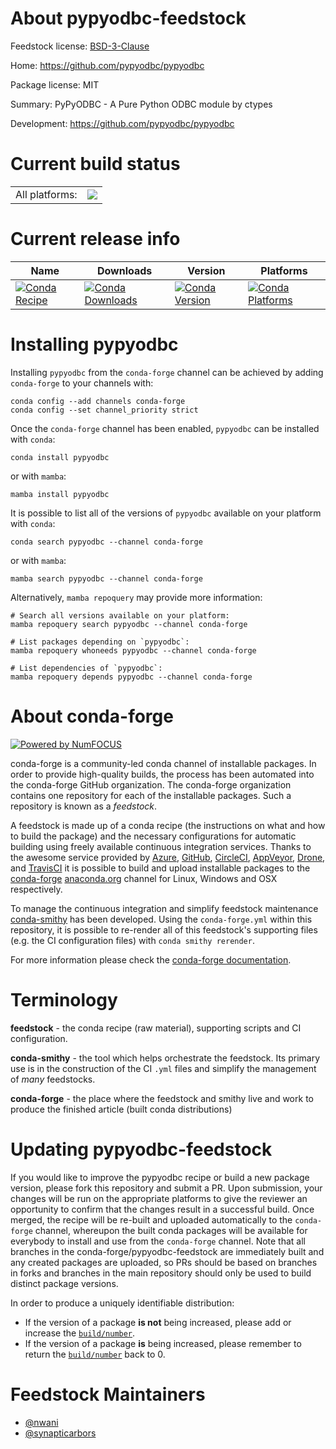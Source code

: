 About pypyodbc-feedstock
========================

Feedstock license: [BSD-3-Clause](https://github.com/conda-forge/pypyodbc-feedstock/blob/main/LICENSE.txt)

Home: https://github.com/pypyodbc/pypyodbc

Package license: MIT

Summary: PyPyODBC - A Pure Python ODBC module by ctypes

Development: https://github.com/pypyodbc/pypyodbc

Current build status
====================


<table><tr><td>All platforms:</td>
    <td>
      <a href="https://dev.azure.com/conda-forge/feedstock-builds/_build/latest?definitionId=9330&branchName=main">
        <img src="https://dev.azure.com/conda-forge/feedstock-builds/_apis/build/status/pypyodbc-feedstock?branchName=main">
      </a>
    </td>
  </tr>
</table>

Current release info
====================

| Name | Downloads | Version | Platforms |
| --- | --- | --- | --- |
| [![Conda Recipe](https://img.shields.io/badge/recipe-pypyodbc-green.svg)](https://anaconda.org/conda-forge/pypyodbc) | [![Conda Downloads](https://img.shields.io/conda/dn/conda-forge/pypyodbc.svg)](https://anaconda.org/conda-forge/pypyodbc) | [![Conda Version](https://img.shields.io/conda/vn/conda-forge/pypyodbc.svg)](https://anaconda.org/conda-forge/pypyodbc) | [![Conda Platforms](https://img.shields.io/conda/pn/conda-forge/pypyodbc.svg)](https://anaconda.org/conda-forge/pypyodbc) |

Installing pypyodbc
===================

Installing `pypyodbc` from the `conda-forge` channel can be achieved by adding `conda-forge` to your channels with:

```
conda config --add channels conda-forge
conda config --set channel_priority strict
```

Once the `conda-forge` channel has been enabled, `pypyodbc` can be installed with `conda`:

```
conda install pypyodbc
```

or with `mamba`:

```
mamba install pypyodbc
```

It is possible to list all of the versions of `pypyodbc` available on your platform with `conda`:

```
conda search pypyodbc --channel conda-forge
```

or with `mamba`:

```
mamba search pypyodbc --channel conda-forge
```

Alternatively, `mamba repoquery` may provide more information:

```
# Search all versions available on your platform:
mamba repoquery search pypyodbc --channel conda-forge

# List packages depending on `pypyodbc`:
mamba repoquery whoneeds pypyodbc --channel conda-forge

# List dependencies of `pypyodbc`:
mamba repoquery depends pypyodbc --channel conda-forge
```


About conda-forge
=================

[![Powered by
NumFOCUS](https://img.shields.io/badge/powered%20by-NumFOCUS-orange.svg?style=flat&colorA=E1523D&colorB=007D8A)](https://numfocus.org)

conda-forge is a community-led conda channel of installable packages.
In order to provide high-quality builds, the process has been automated into the
conda-forge GitHub organization. The conda-forge organization contains one repository
for each of the installable packages. Such a repository is known as a *feedstock*.

A feedstock is made up of a conda recipe (the instructions on what and how to build
the package) and the necessary configurations for automatic building using freely
available continuous integration services. Thanks to the awesome service provided by
[Azure](https://azure.microsoft.com/en-us/services/devops/), [GitHub](https://github.com/),
[CircleCI](https://circleci.com/), [AppVeyor](https://www.appveyor.com/),
[Drone](https://cloud.drone.io/welcome), and [TravisCI](https://travis-ci.com/)
it is possible to build and upload installable packages to the
[conda-forge](https://anaconda.org/conda-forge) [anaconda.org](https://anaconda.org/)
channel for Linux, Windows and OSX respectively.

To manage the continuous integration and simplify feedstock maintenance
[conda-smithy](https://github.com/conda-forge/conda-smithy) has been developed.
Using the ``conda-forge.yml`` within this repository, it is possible to re-render all of
this feedstock's supporting files (e.g. the CI configuration files) with ``conda smithy rerender``.

For more information please check the [conda-forge documentation](https://conda-forge.org/docs/).

Terminology
===========

**feedstock** - the conda recipe (raw material), supporting scripts and CI configuration.

**conda-smithy** - the tool which helps orchestrate the feedstock.
                   Its primary use is in the construction of the CI ``.yml`` files
                   and simplify the management of *many* feedstocks.

**conda-forge** - the place where the feedstock and smithy live and work to
                  produce the finished article (built conda distributions)


Updating pypyodbc-feedstock
===========================

If you would like to improve the pypyodbc recipe or build a new
package version, please fork this repository and submit a PR. Upon submission,
your changes will be run on the appropriate platforms to give the reviewer an
opportunity to confirm that the changes result in a successful build. Once
merged, the recipe will be re-built and uploaded automatically to the
`conda-forge` channel, whereupon the built conda packages will be available for
everybody to install and use from the `conda-forge` channel.
Note that all branches in the conda-forge/pypyodbc-feedstock are
immediately built and any created packages are uploaded, so PRs should be based
on branches in forks and branches in the main repository should only be used to
build distinct package versions.

In order to produce a uniquely identifiable distribution:
 * If the version of a package **is not** being increased, please add or increase
   the [``build/number``](https://docs.conda.io/projects/conda-build/en/latest/resources/define-metadata.html#build-number-and-string).
 * If the version of a package **is** being increased, please remember to return
   the [``build/number``](https://docs.conda.io/projects/conda-build/en/latest/resources/define-metadata.html#build-number-and-string)
   back to 0.

Feedstock Maintainers
=====================

* [@nwani](https://github.com/nwani/)
* [@synapticarbors](https://github.com/synapticarbors/)

